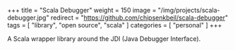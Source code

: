 +++
title = "Scala Debugger"
weight = 150
image = "/img/projects/scala-debugger.jpg"
redirect = "https://github.com/chipsenkbeil/scala-debugger"
tags = [ "library", "open source", "scala" ]
categories = [ "personal" ]
+++

A Scala wrapper library around the JDI (Java Debugger Interface).

